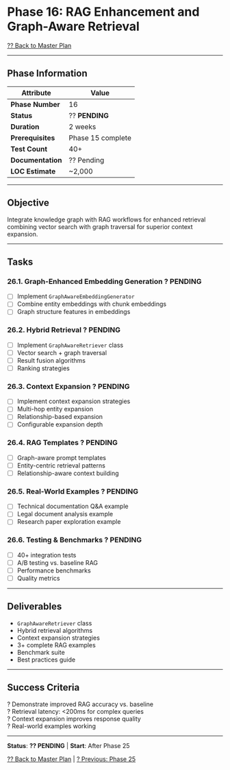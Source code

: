 # Phase 16: RAG Enhancement and Graph-Aware Retrieval

[?? Back to Master Plan](../MasterPlan.md)

---

## Phase Information

| Attribute | Value |
|-----------|-------|
| **Phase Number** | 16 |
| **Status** | ?? **PENDING** |
| **Duration** | 2 weeks |
| **Prerequisites** | Phase 15 complete |
| **Test Count** | 40+ |
| **Documentation** | ?? Pending |
| **LOC Estimate** | ~2,000 |

---

## Objective

Integrate knowledge graph with RAG workflows for enhanced retrieval combining vector search with graph traversal for superior context expansion.

---

## Tasks

### 26.1. Graph-Enhanced Embedding Generation ? PENDING

- [ ] Implement `GraphAwareEmbeddingGenerator`
- [ ] Combine entity embeddings with chunk embeddings
- [ ] Graph structure features in embeddings

### 26.2. Hybrid Retrieval ? PENDING

- [ ] Implement `GraphAwareRetriever` class
- [ ] Vector search + graph traversal
- [ ] Result fusion algorithms
- [ ] Ranking strategies

### 26.3. Context Expansion ? PENDING

- [ ] Implement context expansion strategies
- [ ] Multi-hop entity expansion
- [ ] Relationship-based expansion
- [ ] Configurable expansion depth

### 26.4. RAG Templates ? PENDING

- [ ] Graph-aware prompt templates
- [ ] Entity-centric retrieval patterns
- [ ] Relationship-aware context building

### 26.5. Real-World Examples ? PENDING

- [ ] Technical documentation Q&A example
- [ ] Legal document analysis example
- [ ] Research paper exploration example

### 26.6. Testing & Benchmarks ? PENDING

- [ ] 40+ integration tests
- [ ] A/B testing vs. baseline RAG
- [ ] Performance benchmarks
- [ ] Quality metrics

---

## Deliverables

- `GraphAwareRetriever` class
- Hybrid retrieval algorithms
- Context expansion strategies
- 3+ complete RAG examples
- Benchmark suite
- Best practices guide

---

## Success Criteria

? Demonstrate improved RAG accuracy vs. baseline  
? Retrieval latency: <200ms for complex queries  
? Context expansion improves response quality  
? Real-world examples working  

---

**Status**: **?? PENDING** | **Start**: After Phase 25

[?? Back to Master Plan](../MasterPlan.md) | [? Previous: Phase 25](Phase-15.md)
